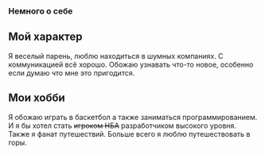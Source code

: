 ### Немного о себе

## Мой характер

Я веселый парень, люблю находиться в шумных компаниях. С коммуникацией всё хорошо. 
Обожаю узнавать что-то новое, особенно если думаю что мне это пригодится.


## Мои хобби

Я обожаю играть в баскетбол а также заниматься программированием. И я бы хотел стать ~~игроком НБА~~ разработчиком высокого уровня. 
Также я фанат путешествий. Больше всего я люблю путешествовать в горы.
